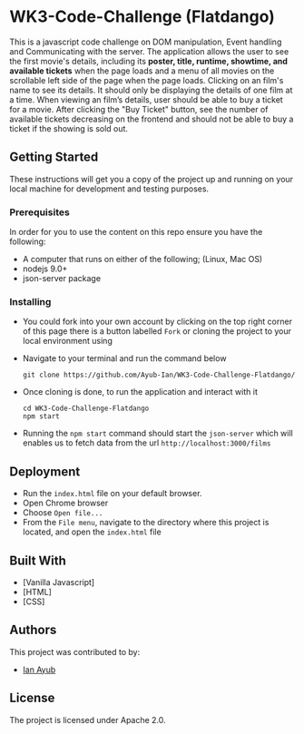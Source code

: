 # WK3-Code-Challenge (Flatdango)

This is a javascript code challenge on DOM manipulation, Event handling and Communicating with the server. The application allows the user to see the first movie's details, including its **poster, title, runtime,
   showtime, and available tickets** when the page loads and a menu of all movies on the scrollable left side of the page when the page loads. Clicking on an film's name to see its details. It should only be displaying the details of one film at a time. 
   When viewing an film’s details, user should be able to buy a ticket for a movie. After clicking the "Buy Ticket" button,
   see the number of available tickets decreasing on the frontend and should not be able to buy a ticket if the showing is sold out.
   
## Getting Started

These instructions will get you a copy of the project up and running on your local machine for development and testing purposes. 

### Prerequisites

In order for you to use the content on this repo ensure you have the following:

- A computer that runs on either of the following; (Linux, Mac OS)
- nodejs 9.0+
- json-server package

### Installing


- You could fork into your own account by clicking on the top right corner of this page there is a button labelled ``Fork`` or cloning the project to your local environment using 

- Navigate to your terminal and run the command below

      git clone https://github.com/Ayub-Ian/WK3-Code-Challenge-Flatdango/
      
- Once cloning is done, to run the application and interact with it
      
      cd WK3-Code-Challenge-Flatdango
      npm start

- Running the ``npm start`` command should start the ``json-server`` which will enables us to fetch data from the url ``http://localhost:3000/films``


## Deployment

- Run the ``index.html`` file on your default browser.
- Open Chrome browser
- Choose ``Open file...``
- From the ``File menu``, navigate to the directory where this project is located, and open the ``index.html`` file

## Built With

* [Vanilla Javascript]
* [HTML]
* [CSS]


## Authors

This project was contributed to by:
- [Ian Ayub](https://github.com/Ayub-Ian)

## License
The project is licensed under Apache 2.0.
